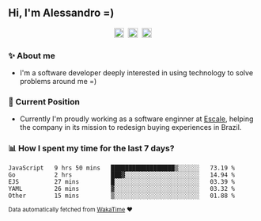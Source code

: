 ## Hi, I'm Alessandro =)

<p align="center">
  <a href="https://www.linkedin.com/in/alessandro-costa-dev/"><img src="https://img.shields.io/badge/-alessandro--costa--dev-%233f7ec6?style=flat-square&logo=Linkedin&logoColor=white" height="20"/></a>&nbsp;&nbsp;<a href="https://medium.com/@alessandro_costa"><img src="https://img.shields.io/badge/-%40alessandro__costa-%20black?style=flat-square&logo=Medium" height="20"/></a>&nbsp;&nbsp;<a href="mailto:alessandro96fc@gmail.com"><img src="https://img.shields.io/badge/-alessandro96fc%40gmail.com-%23c14438?style=flat-square&logo=Gmail&logoColor=white" height="20"/></a>
</p>

### :sparkles: About me

- I'm a software developer deeply interested in using technology to solve problems around me =)

### :office: Current Position 

-  Currently I'm proudly working as a software enginner at [Escale](https://github.com/escaletech), helping the company in its mission to redesign buying experiences in Brazil.

### :bar_chart: How I spent my time for the last 7 days?

<!--START_SECTION:waka-->
```text
JavaScript   9 hrs 50 mins   ██████████████████▒░░░░░░   73.19 % 
Go           2 hrs           ███▓░░░░░░░░░░░░░░░░░░░░░   14.94 % 
EJS          27 mins         █░░░░░░░░░░░░░░░░░░░░░░░░   03.39 % 
YAML         26 mins         ▓░░░░░░░░░░░░░░░░░░░░░░░░   03.32 % 
Other        15 mins         ▒░░░░░░░░░░░░░░░░░░░░░░░░   01.88 % 
```
<!--END_SECTION:waka-->

<sub>Data automatically fetched from [WakaTime](https://wakatime.com/) :heart:</sub>
